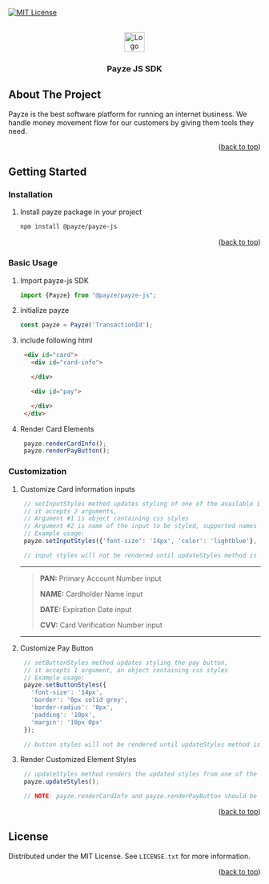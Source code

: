 <div id="top"></div>

[comment]: <> ([![Stargazers][stars-shield]][stars-url])
[![MIT License][license-shield]][license-url]



<!-- PROJECT LOGO -->
<br />
<div align="center">
  <a href="https://payze.io" target="_blank">
    <img src="https://payze.io/assets/images/logo_v2.svg" alt="Logo" height="40">
  </a>

<h3 align="center">Payze JS SDK</h3>

[comment]: <> (  <p align="center">)

[comment]: <> (    <a href="">View Demo</a>)

[comment]: <> (    ·)

[comment]: <> (    <a href="">Report Bug</a>)

[comment]: <> (  </p>)
</div>

<!-- ABOUT THE PROJECT -->
## About The Project

Payze is the best software platform for running an internet business. We handle money movement flow for our customers by giving them tools they need.


<p align="right">(<a href="#top">back to top</a>)</p>


<!-- GETTING STARTED -->
## Getting Started

### Installation

1. Install payze package in your project
   ```sh
   npm install @payze/payze-js
   ```

<p align="right">(<a href="#top">back to top</a>)</p>


### Basic Usage

1. Import payze-js SDK
   ```js
   import {Payze} from "@payze/payze-js";
   ```
2. initialize payze
   ```js
   const payze = Payze('TransactionId');
   ```
3. include following html
   ```html
    <div id="card">
      <div id="card-info">
   
      </div>
   
      <div id="pay">
   
      </div>
    </div>
   ```
4. Render Card Elements
   ```js
    payze.renderCardInfo();
    payze.renderPayButton();
   ```


### Customization

1. Customize Card information inputs
   ```js
    // setInputStyles method updates styling of one of the available inputs, 
    // it accepts 2 arguments, 
    // Argument #1 is object containing css styles
    // Argument #2 is name of the input to be styled, supported names are: PAN, NAME, DATE, CVV
    // Example usage: 
    payze.setInputStyles({'font-size': '14px', 'color': 'lightblue'}, 'PAN');
   
    // input styles will not be rendered until updateStyles method is called
   
   ```
   ---
   > **PAN:**
   > Primary Account Number input
   > 
   > **NAME:**
   > Cardholder Name input
   > 
   > **DATE:**
   > Expiration Date input
   > 
   > **CVV:**
   > Card Verification Number input
   ---
   
2. Customize Pay Button 
   ```js
    // setButtonStyles method updates styling the pay button, 
    // it accepts 1 argument, an object containing css styles
    // Example usage: 
    payze.setButtonStyles({
      'font-size': '14px',
      'border': '0px solid grey',
      'border-radius': '0px',
      'padding': '10px',
      'margin': '10px 0px'
    });
   
    // button styles will not be rendered until updateStyles method is called
   ```   
   
3. Render Customized Element Styles
   ```js
    // updateStyles method renders the updated styles from one of the above mentioned methods
    payze.updateStyles();
   
    // NOTE: payze.renderCardInfo and payze.renderPayButton should be called after payze.updateStyles method call
   ```

<p align="right">(<a href="#top">back to top</a>)</p>


<!-- LICENSE -->
## License

Distributed under the MIT License. See `LICENSE.txt` for more information.

<p align="right">(<a href="#top">back to top</a>)</p>



[stars-shield]: https://img.shields.io/github/stars/othneildrew/Best-README-Template.svg?style=for-the-badge
[stars-url]: https://github.com/othneildrew/Best-README-Template/stargazers
[license-shield]: https://img.shields.io/github/license/othneildrew/Best-README-Template.svg?style=for-the-badge
[license-url]: https://github.com/LICENSE.txt

